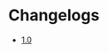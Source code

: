 # Changelogs

- [1.0](https://github.com/Goldie5fnf/Kade-Engine-Legacy/blob/main/docs/changelogs/changelog-1.0.md)

